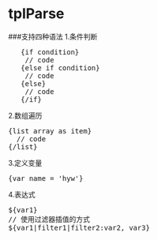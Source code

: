 # tplParse
###支持四种语法
1.条件判断
<pre>
   {if condition}
    // code
   {else if condition}
    // code
   {else}
    // code
   {/if}
</pre>
2.数组遍历
<pre>
{list array as item}
  // code
{/list}
</pre>
3.定义变量
<pre>
{var name = 'hyw'}
</pre>
4.表达式
<pre>
${var1} 
// 使用过滤器插值的方式
${var1|filter1|filter2:var2, var3}
</pre>